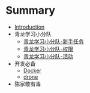 # Summary

* [Introduction](README.md)
* 青龙学习小分队
    * [青龙学习小分队-新手任务](md/qinglong/新手任务.md)
    * [青龙学习小分队-权限](md/qinglong/权限.md)
    * [青龙学习小分队-活动](md/qinglong/活动.md)
* 开发必备
    * [Docker](md/docker/docker.md)
    * [drone](md/drone/drone.md)
* 陈家敬有毒


